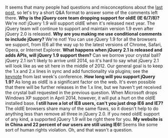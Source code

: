 It seems that many people had questions and misconceptions about the
[last
post](http://blog.jquery.com/2012/06/28/jquery-core-version-1-9-and-beyond/),
so let's try a short Q&A format to answer some of the comments left
there. **Why is the jQuery core team dropping support for oldIE (IE
6/7/8)?** We're not! jQuery 1.9 will support oldIE when it's released
next year. The jQuery team will continue to support and maintain version
1.9 even after jQuery 2.0 is released. **Why are you making me use
conditional comments to include jQuery?** We're not! You can use jQuery
1.9 for all the browsers we support, from IE6 all the way up to the
latest versions of Chrome, Safari, Opera, or Internet Explorer. **What
happens when jQuery 2.1 is released and adds APIs, will jQuery 1.9
support them?** Can we borrow your crystal ball? jQuery 2.1 isn't likely
to arrive until 2014, so it's hard to say what jQuery 2.1 will look like
as we sit here in the middle of 2012. Our general goal is to keep the
1.x and 2.x lines in sync and add functionality via plugins; see the
[keynote](http://www.slideshare.net/dmethvin/jquery-conference-2012-keynote)
from last week's conference. **How long will you support jQuery 1.9?**
As long as oldIE is a significant factor on the web. It's even possible
that there will be further releases in the 1.x line, but we haven't yet
received the crystal ball requested in the previous question. When
Microsoft drops Windows XP support in April 2014, however, it will put a
hurt on the oldIE installed base. **I still have a lot of IE8 users,
can't you just drop IE6 and IE7?** The oldIE browsers share many of the
same flaws, so it doesn't help to do anything less than remove all three
in jQuery 2.0. If you need oldIE support of any kind, a supported jQuery
1.9 will be right there for you. **My website is in China and 22 percent
of our users are still using IE6!** Seems like some sort of human rights
violation. Oh, and that wasn't a question.
